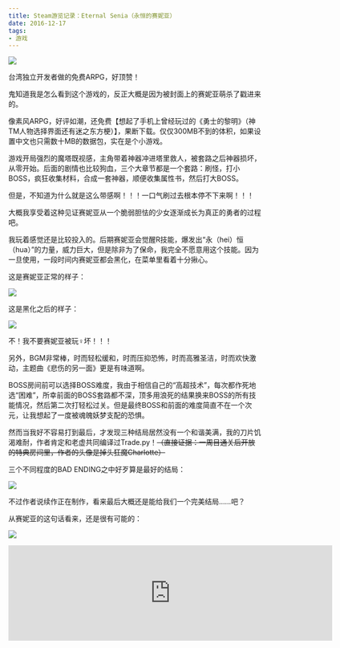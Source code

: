 ```yaml
---
title: Steam游览记录：Eternal Senia（永恒的赛妮亚）
date: 2016-12-17
tags:
- 游戏
---
```


![](https://raw.githubusercontent.com/Macyrate/Macyrate.github.io/photo/senia-1.jpg)

台湾独立开发者做的免费ARPG，好顶赞！

鬼知道我是怎么看到这个游戏的，反正大概是因为被封面上的赛妮亚萌杀了戳进来的。

像素风ARPG，好评如潮，还免费【想起了手机上曾经玩过的《勇士的黎明》（神TM人物选择界面还有迷之东方梗）】，果断下载。仅仅300MB不到的体积，如果设置中文也只需数十MB的数据包，实在是个小游戏。

游戏开局强烈的魔塔既视感，主角带着神器冲进塔里救人，被套路之后神器损坏，从零开始。后面的剧情也比较狗血，三个大章节都是一个套路：刷怪，打小BOSS，疯狂收集材料，合成一套神器，顺便收集属性书，然后打大BOSS。

但是，不知道为什么就是这么带感啊！！！一口气刷过去根本停不下来啊！！！

大概我享受着这种见证赛妮亚从一个脆弱胆怯的少女逐渐成长为真正的勇者的过程吧。

我玩着感觉还是比较投入的。后期赛妮亚会觉醒R技能，爆发出“永（hei）恒（hua）”的力量，威力巨大，但是除非为了保命，我完全不愿意用这个技能。因为一旦使用，一段时间内赛妮亚都会黑化，在菜单里看着十分揪心。

<!-- more -->

这是赛妮亚正常的样子：

![](https://raw.githubusercontent.com/Macyrate/Macyrate.github.io/photo/senia-2.jpg)

这是黑化之后的样子：

![](https://raw.githubusercontent.com/Macyrate/Macyrate.github.io/photo/senia-3.jpg)

不！我不要赛妮亚被玩♀坏！！！

另外，BGM非常棒，时而轻松缓和，时而压抑恐怖，时而高雅圣洁，时而欢快激动，主题曲《悲伤的另一面》更是有味道啊。

BOSS房间前可以选择BOSS难度，我由于相信自己的“高超技术”，每次都作死地选“困难”，所幸前面的BOSS套路都不深，顶多用浪死的结果换来BOSS的所有技能情况，然后第二次打轻松过关。但是最终BOSS和前面的难度简直不在一个次元，让我想起了一度被魂魄妖梦支配的恐惧。

然而当我好不容易打到最后，才发现三种结局居然没有一个和谐美满，我的刀片饥渴难耐，作者肯定和老虚共同编译过Trade.py！~~（直接证据：一周目通关后开放的特典房间里，作者的头像是掉头狂魔Charlotte）~~

三个不同程度的BAD ENDING之中好歹算是最好的结局：

![](https://raw.githubusercontent.com/Macyrate/Macyrate.github.io/photo/senia-4.jpg)

不过作者说续作正在制作，看来最后大概还是能给我们一个完美结局……吧？

从赛妮亚的这句话看来，还是很有可能的：

![](https://raw.githubusercontent.com/Macyrate/Macyrate.github.io/photo/senia-5.jpg)

<iframe src="https://store.steampowered.com/widget/351640/?t=Steam%E8%AF%84%E8%AE%BA%EF%BC%9A%0A%E5%85%8D%E8%B4%B9%E6%B8%B8%E6%88%8F%E9%87%8C%E7%9A%84%E5%B0%8F%E7%B2%BE%E5%93%81%EF%BC%8C3-4%E4%B8%AA%E5%B0%8F%E6%97%B6%E9%80%9A%E5%85%B3%E6%B5%81%E7%A8%8B%E5%B9%B6%E4%B8%8D%E7%AE%97%E9%95%BF%E3%80%82%0A%E6%B4%97%E8%84%91%E7%9A%84BGM%E8%AE%A9%E6%88%91%E5%BE%AA%E7%8E%AF%E4%BA%86%E5%BE%88%E4%B9%85%E3%80%82%E6%9C%80%E5%90%8E%E7%9A%84%E5%87%A0%E5%B9%85CG%E7%9B%B8%E5%BD%93%E6%83%8A%E8%89%B3%E3%80%82%0A%E6%93%8D%E4%BD%9C%E7%AE%80%E5%8D%95%E3%80%81%E6%98%93%E4%B8%8A%E6%89%8B%EF%BC%8C%E4%BD%86%E6%98%AF%E6%89%93boss%E8%BF%98%E6%98%AF%E5%B0%8F%E5%B0%8F%E5%9C%B0%E8%80%83%E9%AA%8C%E6%8A%80%E6%9C%AF%EF%BC%8C%E6%9C%89%E8%B6%A3%E3%80%82%0A%E5%94%AF%E4%B8%80%E5%80%BC%E5%BE%97%E8%AF%9F%E7%97%85%E7%9A%84%E5%BA%94%E8%AF%A5%E6%98%AF%E5%8F%8D%E5%A4%8D%E5%88%B7%E5%B1%9E%E6%80%A7%E4%B9%A6%E4%BA%86%E3%80%82%0A%E7%8B%AC%E7%AB%8B%E4%BD%9C%E8%80%85%EF%BC%8C%E6%9C%9F%E5%BE%85%E5%85%B6%E7%BB%AD%E4%BD%9C%E3%80%82" frameborder="0" width="646" height="190"></iframe>